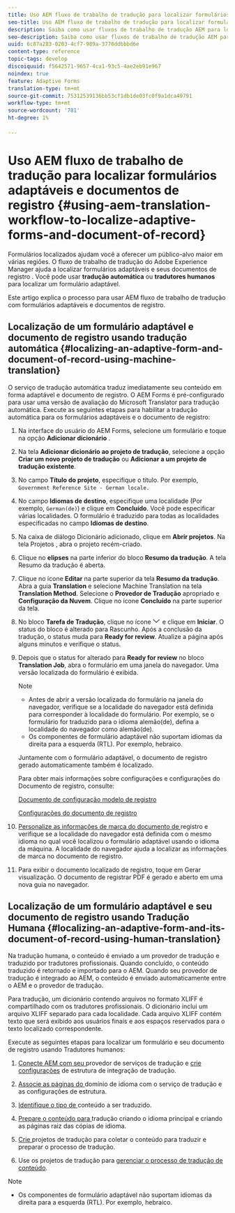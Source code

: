 ```yaml
---
title: Uso AEM fluxo de trabalho de tradução para localizar formulários adaptáveis e documentos de registro
seo-title: Uso AEM fluxo de trabalho de tradução para localizar formulários adaptáveis e documentos de registro
description: Saiba como usar fluxos de trabalho de tradução AEM para localizar formulários adaptáveis e documentos de registro.
seo-description: Saiba como usar fluxos de trabalho de tradução AEM para localizar formulários adaptáveis e documentos de registro.
uuid: 6c87a283-0203-4cf7-989a-3770ddbbbd6e
content-type: reference
topic-tags: develop
discoiquuid: f5642571-9657-4ca1-93c5-4ae2eb91e967
noindex: true
feature: Adaptive Forms
translation-type: tm+mt
source-git-commit: 75312539136bb53cf1db1de03fc0f9a1dca49791
workflow-type: tm+mt
source-wordcount: '781'
ht-degree: 1%

---
```



# Uso AEM fluxo de trabalho de tradução para localizar formulários adaptáveis e documentos de registro {#using-aem-translation-workflow-to-localize-adaptive-forms-and-document-of-record}

Formulários localizados ajudam você a oferecer um público-alvo maior em várias regiões. O fluxo de trabalho de tradução do Adobe Experience Manager ajuda a localizar formulários adaptáveis e seus documentos de registro . Você pode usar **tradução automática** ou **tradutores humanos** para localizar um formulário adaptável.

Este artigo explica o processo para usar AEM fluxo de trabalho de tradução com formulários adaptáveis e documentos de registro.

## Localização de um formulário adaptável e documento de registro usando tradução automática {#localizing-an-adaptive-form-and-document-of-record-using-machine-translation}

O serviço de tradução automática traduz imediatamente seu conteúdo em forma adaptável e documento de registro. O AEM Forms é pré-configurado para usar uma versão de avaliação do Microsoft Translator para tradução automática. Execute as seguintes etapas para habilitar a tradução automática para os formulários adaptáveis e o documento de registro:

1. Na interface do usuário do AEM Forms, selecione um formulário e toque na opção **Adicionar dicionário** .
1. Na tela **Adicionar dicionário ao projeto de tradução**, selecione a opção **Criar um novo projeto de tradução** ou **Adicionar a um projeto de tradução existente**.
1. No campo **Título do projeto**, especifique o título. Por exemplo, `Government Reference Site - German locale.`
1. No campo **Idiomas de destino**, especifique uma localidade (Por exemplo, `German(de)`) e clique em **Concluído**. Você pode especificar várias localidades. O formulário é traduzido para todas as localidades especificadas no campo **Idiomas de destino**.
1. Na caixa de diálogo Dicionário adicionado, clique em **Abrir projetos**. Na tela Projetos , abra o projeto recém-criado.
1. Clique no **elipses** na parte inferior do bloco **Resumo da tradução**. A tela Resumo da tradução é aberta.
1. Clique no ícone **Editar** na parte superior da tela **Resumo da tradução**. Abra a guia **Translation** e selecione Machine Translation na tela **Translation Method**. Selecione o **Provedor de Tradução** apropriado e **Configuração da Nuvem**. Clique no ícone **Concluído** na parte superior da tela.
1. No bloco **Tarefa de Tradução**, clique no ícone ![aem62forms_downseta](assets/aem62forms_downarrow.png) e clique em **Iniciar**. O status do bloco é alterado para Rascunho. Após a conclusão da tradução, o status muda para **Ready for review**. Atualize a página após alguns minutos e verifique o status.
1. Depois que o status for alterado para **Ready for review** no bloco **Translation Job**, abra o formulário em uma janela do navegador. Uma versão localizada do formulário é exibida.

   >[!NOTE]
   >
   >* Antes de abrir a versão localizada do formulário na janela do navegador, verifique se a localidade do navegador está definida para corresponder à localidade do formulário. Por exemplo, se o formulário for traduzido para o idioma alemão(de), defina a localidade do navegador como alemão(de).
   >* Os componentes de formulário adaptável não suportam idiomas da direita para a esquerda (RTL). Por exemplo, hebraico.


   Juntamente com o formulário adaptável, o documento de registro gerado automaticamente também é localizado.

   Para obter mais informações sobre configurações e configurações do Documento de registro, consulte:

   [Documento de configuração modelo de registro](/help/forms/using/generate-document-of-record-for-non-xfa-based-adaptive-forms.md#p-document-of-record-template-configuration-p)

   [Configurações do documento de registro](/help/forms/using/generate-document-of-record-for-non-xfa-based-adaptive-forms.md#p-document-of-record-settings-p)

1. [Personalize as informações de marca do documento de ](/help/forms/using/generate-document-of-record-for-non-xfa-based-adaptive-forms.md) registro e verifique se a localidade do navegador está definida com o mesmo idioma no qual você localizou o formulário adaptável usando o idioma da máquina. A localidade do navegador ajuda a localizar as informações de marca no documento de registro.
1. Para exibir o documento localizado de registro, toque em Gerar visualização. O documento de registrar PDF é gerado e aberto em uma nova guia no navegador.

## Localização de um formulário adaptável e seu documento de registro usando Tradução Humana {#localizing-an-adaptive-form-and-its-document-of-record-using-human-translation}

Na tradução humana, o conteúdo é enviado a um provedor de tradução e traduzido por tradutores profissionais. Quando concluído, o conteúdo traduzido é retornado e importado para o AEM. Quando seu provedor de tradução é integrado ao AEM, o conteúdo é enviado automaticamente entre o AEM e o provedor de tradução.

Para tradução, um dicionário contendo arquivos no formato XLIFF é compartilhado com os tradutores profissionais. O dicionário inclui um arquivo XLIFF separado para cada localidade. Cada arquivo XLIFF contém texto que será exibido aos usuários finais e aos espaços reservados para o texto localizado correspondente.

Execute as seguintes etapas para localizar um formulário e seu documento de registro usando Tradutores humanos:

1. [Conecte AEM com seu ](/help/sites-administering/tc-tic.md) provedor de serviços de tradução e  [crie configurações](/help/sites-administering/tc-tic.md) de estrutura de integração de tradução.

1. [Associe as páginas do ](/help/sites-administering/tc-tic.md) domínio de idioma com o serviço de tradução e as configurações de estrutura.

1. [Identifique o tipo de ](/help/sites-administering/tc-rules.md) conteúdo a ser traduzido.

1. [Prepare o conteúdo para ](/help/sites-administering/tc-prep.md) tradução criando o idioma principal e criando as páginas raiz das cópias de idioma.

1. [Crie ](/help/sites-administering/tc-manage.md) projetos de tradução para coletar o conteúdo para traduzir e preparar o processo de tradução.

1. Use os projetos de tradução para [gerenciar o processo de tradução de conteúdo](/help/sites-administering/tc-manage.md).

>[!NOTE]
>
>* Os componentes de formulário adaptável não suportam idiomas da direita para a esquerda (RTL). Por exemplo, hebraico.

>



